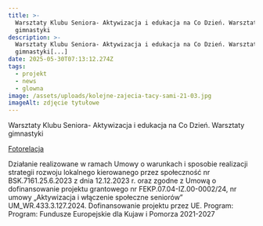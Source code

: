 ```yaml
---
title: >-
  Warsztaty Klubu Seniora- Aktywizacja i edukacja na Co Dzień. Warsztaty
  gimnastyki
description: >-
  Warsztaty Klubu Seniora- Aktywizacja i edukacja na Co Dzień. Warsztaty
  gimnastyki[...]
date: 2025-05-30T07:13:12.274Z
tags:
  - projekt
  - news
  - glowna
image: /assets/uploads/kolejne-zajecia-tacy-sami-21-03.jpg
imageAlt: zdjęcie tytułowe
---
```

Warsztaty Klubu Seniora- Aktywizacja i edukacja na Co Dzień. Warsztaty gimnastyki

[Fotorelacja](https://www.facebook.com/permalink.php?story_fbid=pfbid02jaoxc6ZDgUZneYVBrKKzXozHDM6RrqrUXGRgEnf7u9D5p3mGpUS2TTzEtgr2fGgfl&id=100068678645885)



Działanie realizowane w ramach Umowy o warunkach i sposobie realizacji strategii rozwoju lokalnego kierowanego przez społeczność nr BSK.7161.25.6.2023 z dnia 12.12.2023 r. oraz zgodne z Umową o dofinansowanie projektu grantowego nr FEKP.07.04-IZ.00-0002/24, nr umowy „Aktywizacja i włączenie społeczne seniorów” UM_WR.433.3.127.2024. Dofinansowanie projektu przez UE. Program: Program: Fundusze Europejskie dla Kujaw i Pomorza 2021-2027
